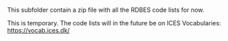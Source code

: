 This subfolder contain a zip file with all the RDBES code lists for now.

This is temporary. The code lists will in the future be on ICES Vocabularies: https://vocab.ices.dk/

